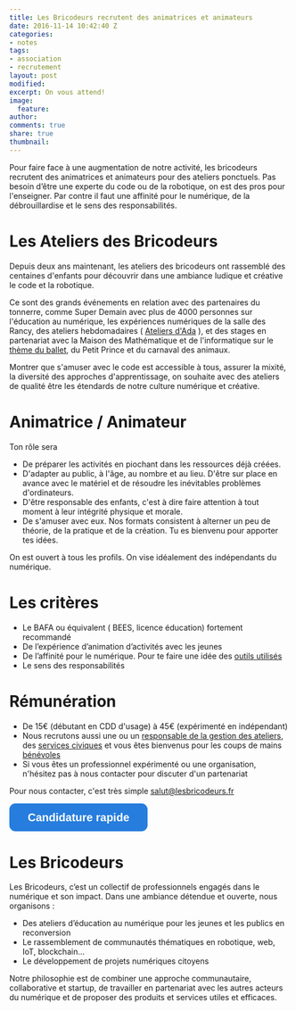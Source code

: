 ```yaml
---
title: Les Bricodeurs recrutent des animatrices et animateurs
date: 2016-11-14 10:42:40 Z
categories:
- notes
tags:
- association
- recrutement
layout: post
modified: 
excerpt: On vous attend!
image:
  feature: 
author: 
comments: true
share: true
thumbnail: 
---
```


Pour faire face à une augmentation de notre activité, les bricodeurs recrutent des animatrices et animateurs pour des ateliers ponctuels. Pas besoin d’être une experte du code ou de la robotique, on est des pros pour l'enseigner. Par contre il faut une affinité pour le numérique, de la débrouillardise et le sens des responsabilités.

# Les Ateliers des Bricodeurs

Depuis deux ans maintenant, les ateliers des bricodeurs ont rassemblé des centaines d'enfants pour découvrir dans une ambiance ludique et créative le code et la robotique.

Ce sont des grands événements en relation avec des partenaires du tonnerre, comme Super Demain avec plus de 4000 personnes sur l'éducation au numérique, les expériences numériques de la salle des Rancy, des ateliers hebdomadaires ( [Ateliers d'Ada](http://lesbricodeurs.fr/AteliersdAda/) ), et des stages en partenariat avec la Maison des Mathématique et de l'informatique sur le [thème du ballet](http://lesbricodeurs.fr/evenements/LeBalletDuCode/), du Petit Prince et du carnaval des animaux.

Montrer que s'amuser avec le code est accessible à tous, assurer la mixité, la diversité des approches d'apprentissage, on souhaite avec des ateliers de qualité être les étendards de notre culture numérique et créative.

# Animatrice / Animateur

Ton rôle sera 

* De préparer les activités en piochant dans les ressources déjà créées. 
* D'adapter au public, à l'âge, au nombre et au lieu. D'être sur place en avance avec le matériel et de résoudre les inévitables problèmes d'ordinateurs. 
* D'être responsable des enfants, c'est à dire faire attention à tout moment à leur intégrité physique et morale.
* De s'amuser avec eux. Nos formats consistent à alterner un peu de théorie, de la pratique et de la création. Tu es bienvenu pour apporter tes idées.

On est ouvert à tous les profils. On vise idéalement des indépendants du numérique.

# Les critères

* Le BAFA ou équivalent ( BEES, licence éducation) fortement recommandé
* De l’expérience d’animation d’activités avec les jeunes
* De l’affinité pour le numérique. Pour te faire une idée des [outils utilisés](http://lesbricodeurs.fr/AteliersdAda/outils/)
 * Le sens des responsabilités

# Rémunération

* De 15€ (débutant en CDD d'usage) à 45€ (expérimenté en indépendant)
* Nous recrutons aussi une ou un [responsable de la gestion des ateliers](lesbricodeurs.fr/notes/Les-Bricodeurs-Recrutent-3/), des [services civiques](http://www.service-civique.gouv.fr/missions/contribuer-a-leducation-au-numerique-par-la-decouverte-du-code-et-de-la-robotique-des-enfants-et-adultes) et vous êtes bienvenus pour les coups de mains [bénévoles](http://lesbricodeurs.fr/notes/Les-Bricodeurs-Recrutent-1/)
* Si vous êtes un professionnel expérimenté ou une organisation, n'hésitez pas à nous contacter pour discuter d'un partenariat

Pour nous contacter, c'est très simple [salut@lesbricodeurs.fr](mailto:salut@lesbricodeurs.fr)
	
<a class="typeform-share button" href="https://xalava.typeform.com/to/ZKiZip?typeform-collect=0" data-mode="popup" style="display:inline-block;text-decoration:none;background-color:#267DDD;color:white;cursor:pointer;font-family:Helvetica,Arial,sans-serif;font-size:20px;line-height:50px;text-align:center;margin:0;height:50px;padding:0px 33px;border-radius:11px;max-width:100%;white-space:nowrap;overflow:hidden;text-overflow:ellipsis;font-weight:bold;-webkit-font-smoothing:antialiased;-moz-osx-font-smoothing:grayscale;" target="_blank">Candidature rapide</a><script>(function(){var qs,js,q,s,d=document,gi=d.getElementById,ce=d.createElement,gt=d.getElementsByTagName,id="typef_orm_share",b="https://s3-eu-west-1.amazonaws.com/share.typeform.com/";if(!gi.call(d,id)){js=ce.call(d,"script");js.id=id;js.src=b+"share.js";q=gt.call(d,"script")[0];q.parentNode.insertBefore(js,q)}})()</script>


# Les Bricodeurs

Les Bricodeurs, c’est un collectif de professionnels engagés dans le numérique et son impact. Dans une ambiance détendue et ouverte, nous organisons :

* Des ateliers d’éducation au numérique pour les jeunes et les publics en reconversion
* Le rassemblement de communautés thématiques en robotique, web, IoT, blockchain…
* Le développement de projets numériques citoyens

Notre philosophie est de combiner une approche communautaire, collaborative et startup, de travailler en partenariat avec les autres acteurs du numérique et de proposer des produits et services utiles et efficaces.

